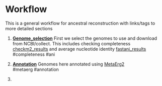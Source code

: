 # Workflow

This is a general workflow for ancestral reconstruction with links/tags to more detailed sections

1. **[Genome_selection](./Notes/Genome_selection.md)**  First we select the genomes to use and download from NCBI/collect. This includes checking completeness [checkm2_results](./Results/checkm2%20results.xlsx) and average nucleotide identity  [fastani_results](./Results/fastani_results_filtered.txt)
 #completeness #ani

2. **[Annotation](./Notes/Annotation.md)** Genomes here annotated using [MetaErg2](https://github.com/kinestetika/MetaErg)  
#metaerg #annotation

3. 